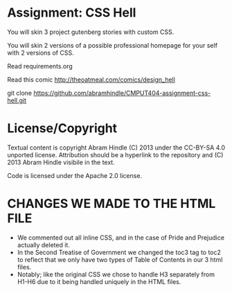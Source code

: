 Assignment: CSS Hell
====================

You will skin 3 project gutenberg stories with custom CSS.

You will skin 2 versions of a possible professional homepage for your
self with 2 versions of CSS.

Read requirements.org

Read this comic http://theoatmeal.com/comics/design_hell

git clone https://github.com/abramhindle/CMPUT404-assignment-css-hell.git

License/Copyright
=================

Textual content is copyright Abram Hindle (C) 2013 under the CC-BY-SA
4.0 unported license. Attribution should be a hyperlink to the
repository and (C) 2013 Abram Hindle visibile in the text.

Code is licensed under the Apache 2.0 license.

CHANGES WE MADE TO THE HTML FILE
================================
- We commented out all inline CSS, and in the case of Pride and Prejudice actually deleted it.
- In the Second Treatise of Government we changed the toc3 tag to toc2 to reflect that we only have two types of Table of Contents in our 3 html files.
- Notably; like the original CSS we chose to handle H3 separately from H1-H6 due to it being handled uniquely in the HTML files.
